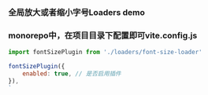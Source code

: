 
### 全局放大或者缩小字号Loaders demo

### monorepo中，在项目目录下配置即可vite.config.js
```js
import fontSizePlugin from './loaders/font-size-loader'

fontSizePlugin({
    enabled: true, // 是否启用插件
}),
`

